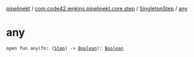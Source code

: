 [pipelinekt](../../index.md) / [com.code42.jenkins.pipelinekt.core.step](../index.md) / [SingletonStep](index.md) / [any](./any.md)

# any

`open fun any(fn: (`[`Step`](../-step/index.md)`) -> `[`Boolean`](https://kotlinlang.org/api/latest/jvm/stdlib/kotlin/-boolean/index.html)`): `[`Boolean`](https://kotlinlang.org/api/latest/jvm/stdlib/kotlin/-boolean/index.html)